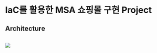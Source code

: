 # IaC를 활용한 MSA 쇼핑몰 구현 Project

## Architecture
<br>
<img src="https://github.com/tthingbini/MSA-Project/assets/137377076/527234de-3291-43df-b105-66d16798d11c">
